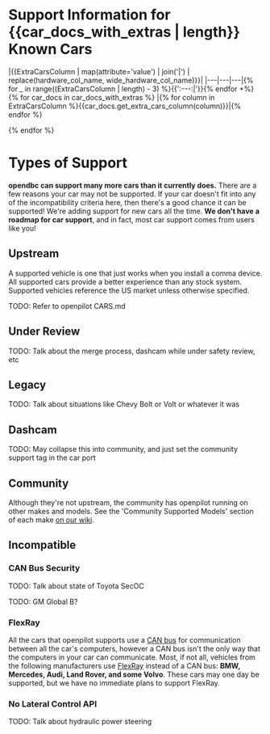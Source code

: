 <!--- AUTOGENERATED FROM selfdrive/car/CARS_template.md, DO NOT EDIT. --->

# Support Information for {{car_docs_with_extras | length}} Known Cars

|{{ExtraCarsColumn | map(attribute='value') | join('|') | replace(hardware_col_name, wide_hardware_col_name)}}|
|---|---|---|{% for _ in range((ExtraCarsColumn | length) - 3) %}{{':---:|'}}{% endfor +%}
{% for car_docs in car_docs_with_extras %}
|{% for column in ExtraCarsColumn %}{{car_docs.get_extra_cars_column(column)}}|{% endfor %}

{% endfor %}

# Types of Support

**opendbc can support many more cars than it currently does.** There are a few reasons your car may not be supported.
If your car doesn't fit into any of the incompatibility criteria here, then there's a good chance it can be supported! We're adding support for new cars all the time. **We don't have a roadmap for car support**, and in fact, most car support comes from users like you!

## Upstream

A supported vehicle is one that just works when you install a comma device. All supported cars provide a better experience than any stock system. Supported vehicles reference the US market unless otherwise specified.

TODO: Refer to openpilot CARS.md

## Under Review

TODO: Talk about the merge process, dashcam while under safety review, etc

## Legacy

TODO: Talk about situations like Chevy Bolt or Volt or whatever it was

## Dashcam

TODO: May collapse this into community, and just set the community support tag in the car port

## Community

Although they're not upstream, the community has openpilot running on other makes and models. See the 'Community Supported Models' section of each make [on our wiki](https://wiki.comma.ai/).

## Incompatible

### CAN Bus Security

TODO: Talk about state of Toyota SecOC

TODO: GM Global B?

### FlexRay

All the cars that openpilot supports use a [CAN bus](https://en.wikipedia.org/wiki/CAN_bus) for communication between all the car's computers, however a CAN bus isn't the only way that the computers in your car can communicate. Most, if not all, vehicles from the following manufacturers use [FlexRay](https://en.wikipedia.org/wiki/FlexRay) instead of a CAN bus: **BMW, Mercedes, Audi, Land Rover, and some Volvo**. These cars may one day be supported, but we have no immediate plans to support FlexRay.

### No Lateral Control API

TODO: Talk about hydraulic power steering

